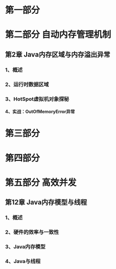 # 第一部分

# 第二部分 自动内存管理机制



## 第2章  Java内存区域与内存溢出异常

### 1、概述

### 2、运行时数据区域

### 3、HotSpot虚拟机对象探秘

#### 4、实战：OutOfMemoryError异常

# 第三部分

# 第四部分

# 第五部分 高效并发

## 第12章 Java内存模型与线程

### 1、概述

### 2、硬件的效率与一致性

### 3、Java内存模型

### 4、Java与线程
